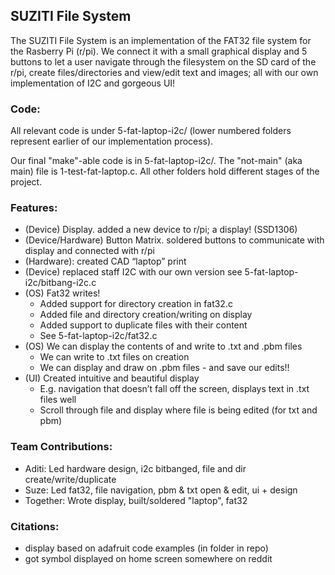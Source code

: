 ## SUZITI File System
The SUZITI File System is an implementation of the FAT32 file system for the Rasberry Pi (r/pi). We connect it with a small graphical display and 5 buttons to let a user navigate through the filesystem on the SD card of the r/pi, create files/directories and view/edit text and images; all with our own implementation of I2C and gorgeous UI!


### Code:
All relevant code is under 5-fat-laptop-i2c/ (lower numbered folders represent earlier of our implementation process). 

Our final "make"-able code is in 5-fat-laptop-i2c/. The "not-main" (aka main) file is 1-test-fat-laptop.c. All other folders hold different stages of the project.

### Features:
 - (Device) Display. added a new device to r/pi; a display! (SSD1306)
 - (Device/Hardware) Button Matrix. soldered buttons to communicate with display and connected with r/pi
 - (Hardware): created CAD “laptop” print
 - (Device) replaced staff I2C with our own version 
see 5-fat-laptop-i2c/bitbang-i2c.c
 - (OS) Fat32 writes!
   - Added support for directory creation in fat32.c
   - Added file and directory creation/writing on display
   - Added support to duplicate files with their content
   - See 5-fat-laptop-i2c/fat32.c
 - (OS) We can display the contents of and write to .txt and .pbm files 
   - We can write to .txt files on creation
   - We can display and draw on .pbm files - and save our edits!!
 - (UI) Created intuitive and beautiful display 
   - E.g. navigation that doesn’t fall off the screen, displays text in .txt files well 
   - Scroll through file and display where file is being edited (for txt and pbm)


### Team Contributions:
 - Aditi: Led hardware design, i2c bitbanged, file and dir create/write/duplicate
 - Suze: Led fat32, file navigation, pbm & txt open & edit, ui + design
 - Together: Wrote display, built/soldered "laptop", fat32

### Citations:
 - display based on adafruit code examples (in folder in repo)
 - got symbol displayed on home screen somewhere on reddit
